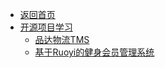 - [返回首页](/)
- [开源项目学习](开源项目学习/)
  - [品达物流TMS](开源项目学习/品达物流TMS.md)
  - [基于Ruoyi的健身会员管理系统](开源项目学习/基于Ruoyi的健身会员管理系统.md)

